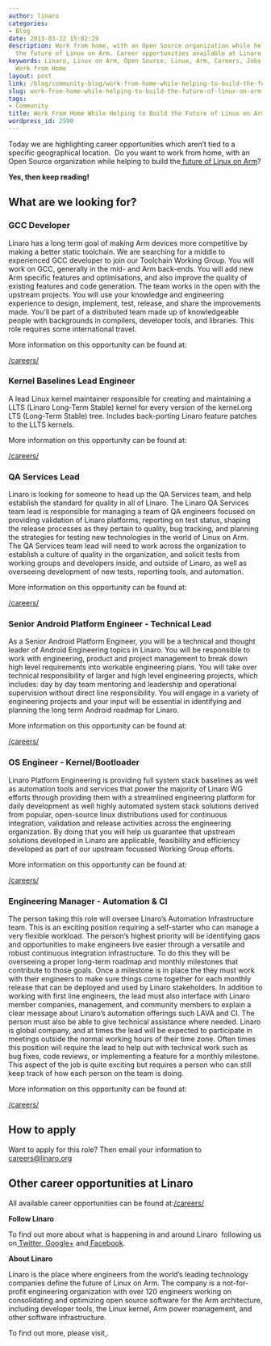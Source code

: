 ```yaml
---
author: linaro
categories:
- Blog
date: 2013-03-22 15:02:29
description: Work from home, with an Open Source organization while helping to build
  the future of Linux on Arm. Career opportunities available at Linaro.
keywords: Linaro, Linux on Arm, Open Source, Linux, Arm, Careers, Jobs, Worldwide,
  Work from Home
layout: post
link: /blog/community-blog/work-from-home-while-helping-to-build-the-future-of-linux-on-arm/
slug: work-from-home-while-helping-to-build-the-future-of-linux-on-arm
tags:
- Community
title: Work From Home While Helping to Build the Future of Linux on Arm
wordpress_id: 2590
---
```


Today we are highlighting career opportunities which aren’t tied to a specific geographical location.  Do you want to work from home, with an Open Source organization while helping to build the[ future of Linux on Arm](/)?


**Yes, then keep reading!**

## What are we looking for?

### GCC Developer

Linaro has a long term goal of making Arm devices more competitive by making a better static toolchain. We are searching for a middle to experienced GCC developer to join our Toolchain Working Group. You will work on GCC, generally in the mid- and Arm back-ends. You will add new Arm specific features and optimisations, and also improve the quality of existing features and code generation. The team works in the open with the upstream projects. You will use your knowledge and engineering experience to design, implement, test, release, and share the improvements made. You'll be part of a distributed team made up of knowledgeable people with backgrounds in compilers, developer tools, and libraries. This role requires some international travel.

More information on this opportunity can be found at:

[/careers/](/careers/)

### Kernel Baselines Lead Engineer

A lead Linux kernel maintainer responsible for creating and maintaining a LLTS (Linaro Long-Term Stable) kernel for every version of the kernel.org LTS (Long-Term Stable) tree. Includes back-porting Linaro feature patches to the LLTS kernels.

More information on this opportunity can be found at:

[/careers/](/careers/)





### QA Services Lead




Linaro is looking for someone to head up the QA Services team, and help establish the standard for quality in all of Linaro. The Linaro QA Services team lead is responsible for managing a team of QA engineers focused on providing validation of Linaro platforms, reporting on test status, shaping the release processes as they pertain to quality, bug tracking, and planning the strategies for testing new technologies in the world of Linux on Arm. The QA Services team lead will need to work across the organization to establish a culture of quality in the organization, and solicit tests from working groups and developers inside, and outside of Linaro, as well as overseeing development of new tests, reporting tools, and automation.




More information on this opportunity can be found at:




[/careers/](/careers/)





### Senior Android Platform Engineer - Technical Lead




As a Senior Android Platform Engineer, you will be a technical and thought leader of Android Engineering topics in Linaro. You will be responsible to work with engineering, product and project management to break down high level requirements into workable engineering plans. You will take over technical responsibility of larger and high level engineering projects, which includes: day by day team mentoring and leadership and operational supervision without direct line responsibility. You will engage in a variety of engineering projects and your input will be essential in identifying and planning the long term Android roadmap for Linaro.

More information on this opportunity can be found at:

[/careers/](/careers/)

### OS Engineer - Kernel/Bootloader


Linaro Platform Engineering is providing full system stack baselines as well as automation tools and services that power the majority of Linaro WG efforts through providing them with a streamlined engineering platform for daily development as well highly automated system stack solutions derived from popular, open-source linux distributions used for continuous integration, validation and release activities across the engineering organization. By doing that you will help us guarantee that upstream solutions developed in Linaro are applicable, feasibility and efficiency developed as part of our upstream focussed Working Group efforts.


More information on this opportunity can be found at:

[/careers/](/careers/)

### Engineering Manager - Automation & CI

The person taking this role will oversee Linaro’s Automation Infrastructure team. This is an exciting position requiring a self-starter who can manage a very flexible workload. The person’s highest priority will be identifying gaps and opportunities to make engineers live easier through a versatile and robust continuous integration infrastructure. To do this they will be overseeing a proper long-term roadmap and monthly milestones that contribute to those goals. Once a milestone is in place the they must work with their engineers to make sure things come together for each monthly release that can be deployed and used by Linaro stakeholders. In addition to working with first line engineers, the lead must also interface with Linaro member companies, management, and community members to explain a clear message about Linaro’s automation offerings such LAVA and CI. The person must also be able to give technical assistance where needed. Linaro is global company, and at times the lead will be expected to participate in meetings outside the normal working hours of their time zone. Often times this position will require the lead to help out with technical work such as bug fixes, code reviews, or implementing a feature for a monthly milestone. This aspect of the job is quite exciting but requires a person who can still keep track of how each person on the team is doing.


More information on this opportunity can be found at:

[/careers/](/careers/)


## How to apply

Want to apply for this role? Then email your information to[ careers@linaro.org](/careers/)


## Other career opportunities at Linaro

All available career opportunities can be found at:[/careers/](/careers/)


**Follow Linaro**


To find out more about what is happening in and around Linaro  following us on[ Twitter](https://twitter.com/LinaroOrg),[ Google+](https://plus.google.com/+LinaroOnAir) and[ Facebook](https://www.facebook.com/LinaroOrg).

**About Linaro**


Linaro is the place where engineers from the world’s leading technology companies define the future of Linux on Arm. The company is a not-for-profit engineering organization with over 120 engineers working on consolidating and optimizing open source software for the Arm architecture, including developer tools, the Linux kernel, Arm power management, and other software infrastructure.


To find out more, please visit[ ](/).

